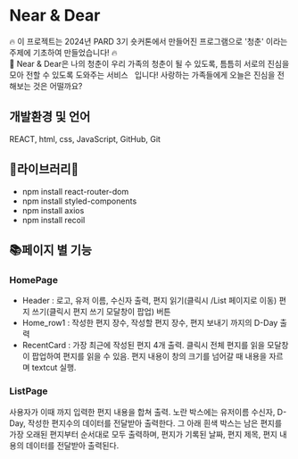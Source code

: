 # Near & Dear

🔥 이 프로젝트는 2024년 PARD 3기 숏커톤에서 만들어진 프로그램으로 '청춘' 이라는 주제에 기초하여 만들었습니다! 🔥<br/>
💌 Near & Dear은 나의 청춘이 우리 가족의 청춘이 될 수 있도록, 틈틈히 서로의 진심을 모아 전할 수 있도록 도와주는 서비스   입니다! 사랑하는 가족들에게 오늘은 진심을 전해보는 것은 어떨까요?

## 개발환경 및 언어
REACT, html, css, JavaScript, GitHub, Git 

## 💚라이브러리💚
- npm install react-router-dom
- npm install styled-components
- npm install axios
- npm install recoil

## 📚페이지 별 기능
### HomePage
- Header : 로고, 유저 이름, 수신자 출력, 편지 읽기(클릭시 /List 페이지로 이동) 편지 쓰기(클릭시 편지 쓰기 모달창이 팝업) 버튼
- Home_row1 : 작성한 편지 장수, 작성할 편지 장수, 편지 보내기 까지의 D-Day 출력
- RecentCard : 가장 최근에 작성된 편지 4개 출력. 클릭시 전체 편지를 읽을 모달창이 팝업하여 편지를 읽을 수 있음. 편지 내용이 창의 크기를 넘어갈 때 내용을 자르며 textcut 실행. 


### ListPage
사용자가 이때 까지 입력한 편지 내용을 합쳐 출력.
노란 박스에는 유저이름 수신자, D-Day, 작성한 편지수의 데이터를 전달받아 출력한다.
그 아래 흰색 박스는 남은 편지를 가장 오래된 편지부터 순서대로 모두 출력하며, 편지가 기록된 날짜, 편지 제목, 편지 내용의 데이터를 전달받아 출력된다.

